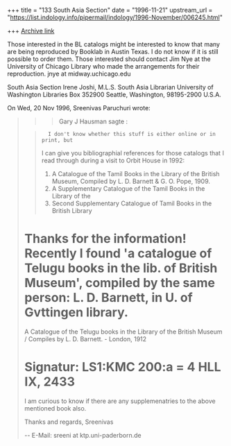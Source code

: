 +++
title = "133 South Asia Section"
date = "1996-11-21"
upstream_url = "https://list.indology.info/pipermail/indology/1996-November/006245.html"

+++
[Archive link](https://list.indology.info/pipermail/indology/1996-November/006245.html)

Those interested in the BL catalogs might be interested to know that many
are being reproduced by Booklab in Austin Texas.  I do not know if it is
still possible to order them.  Those interested should contact Jim Nye at
the University of Chicago Library who made the arrangements for their
reproduction.  jnye at midway.uchicago.edu

South Asia Section
Irene Joshi, M.L.S.
South Asia Librarian
University of Washington Libraries
Box 352900
Seattle, Washington, 98195-2900
U.S.A.

On Wed, 20 Nov 1996, Sreenivas Paruchuri wrote:

> >> Gary J Hausman sagte :
> 
> >       I don't know whether this stuff is either online or in print, but
> > I can give you bibliographial references for those catalogs that I read
> > through during a visit to Orbit House in 1992:
> > 
> > 1) A Catalogue of the Tamil Books in the Library of the British Museum,
> > Compiled by L. D. Barnett & G. O. Pope, 1909.
> > 2) A Supplementary Catalogue of the Tamil Books in the Library of the
> > 3) Second Supplementary Catalogue of Tamil Books in the British Library
>  
> Thanks for the information! Recently I found 'a catalogue of Telugu books
> in the lib. of British Museum', compiled by the same person: L. D. Barnett,
> in U. of Gvttingen library.
> ========
> A Catalogue of the Telugu books in the Library of the British Museum /
> Compiles by L. D. Barnett. - London, 1912     
>     
>    Signatur: LS1:KMC 200:a = 4 HLL IX, 2433
> ========
> 
> I am curious to know if there are any supplemenatries to the above mentioned
> book also.
> 
> Thanks and regards,
> Sreenivas
> 
> -- 
> E-Mail: sreeni at ktp.uni-paderborn.de
> 
> 





